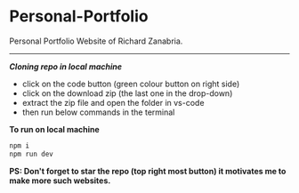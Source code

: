 # Personal-Portfolio
Personal Portfolio Website of Richard Zanabria.
<br>
  <hr>

***Cloning repo in local machine***
- click on the code button (green colour button on right side)
- click on the download zip (the last one in the drop-down)
- extract the zip file and open the folder in vs-code
- then run below commands in the terminal 
  
**To run on local machine**
```js
npm i
npm run dev
```

**PS: Don't forget to star the repo (top right most button) it motivates me to make more such websites.**




